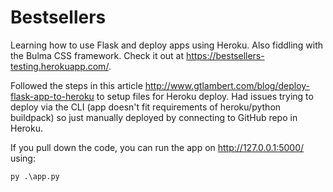 ﻿# Bestsellers

Learning how to use Flask and deploy apps using Heroku. Also fiddling with the Bulma CSS framework. Check it out at https://bestsellers-testing.herokuapp.com/.

Followed the steps in this article http://www.gtlambert.com/blog/deploy-flask-app-to-heroku to setup files for Heroku deploy. Had issues trying to deploy via the CLI (app doesn't fit requirements of heroku/python buildpack) so just manually deployed by connecting to GitHub repo in Heroku.

If you pull down the code, you can run the app on http://127.0.0.1:5000/ using:
```
py .\app.py
```

